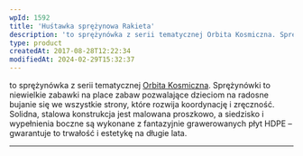 ```yaml
---
wpId: 1592
title: 'Huśtawka sprężynowa Rakieta'
description: 'to sprężynówka z serii tematycznej Orbita Kosmiczna. Sprężynówki to niewielkie zabawki na place zabaw pozwalające dzieciom na radosne bujanie się we wszystkie strony, które rozwija koordynację i zręczność. Solidna, stalowa konstrukcja jest malowana proszkowo, a siedzisko i wypełnienia boczne są wykonane z fantazyjnie grawerowanych płyt HDPE – gwarantuje to trwałość i estetykę na długie lata.'
type: product
createdAt: 2017-08-28T12:22:34
modifiedAt: 2024-02-29T15:32:37
---
```



to sprężynówka z serii tematycznej [Orbita Kosmiczna](https://comes.pl/produkty/?pa_seria-tematyczna=orbita-kosmiczna&swoof=1). Sprężynówki to niewielkie zabawki na place zabaw pozwalające dzieciom na radosne bujanie się we wszystkie strony, które rozwija koordynację i zręczność. Solidna, stalowa konstrukcja jest malowana proszkowo, a siedzisko i wypełnienia boczne są wykonane z fantazyjnie grawerowanych płyt HDPE – gwarantuje to trwałość i estetykę na długie lata.

* * *